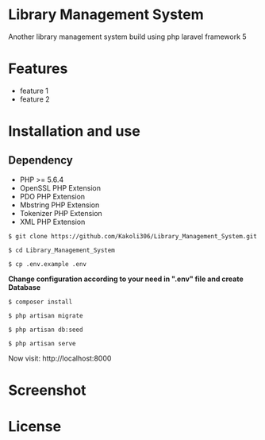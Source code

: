 # Library Management System
Another library management system build using php laravel framework 5

# Features
- feature 1
- feature 2


# Installation and use

## Dependency
- PHP >= 5.6.4
- OpenSSL PHP Extension
- PDO PHP Extension
- Mbstring PHP Extension
- Tokenizer PHP Extension
- XML PHP Extension


```
$ git clone https://github.com/Kakoli306/Library_Management_System.git
```
```
$ cd Library_Management_System
```
```
$ cp .env.example .env
```
**Change configuration according to your need in ".env" file and create Database**
```
$ composer install
```
```
$ php artisan migrate
```
```
$ php artisan db:seed
```
```
$ php artisan serve
```
Now visit: http://localhost:8000


# Screenshot



# License

